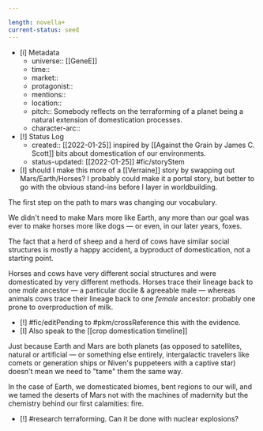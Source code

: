 ```yaml
---

length: novella+
current-status: seed
---
```


- [i] Metadata
	- universe:: [[GeneE]]
	- time::
	- market:: 
	- protagonist::
	- mentions::
	- location::
	- pitch:: Somebody reflects on the terraforming of a planet being a natural extension of domestication processes.
	- character-arc::
- [!] Status Log
	-  created:: [[2022-01-25]] inspired by [[Against the Grain by James C. Scott]] bits about domestication of our environments. 
	-  status-updated: [[2022-01-25]] #fic/storyStem 
- [I] should I make this more of a [[Verraine]] story by swapping out Mars/Earth/Horses? I probably could make it a portal story, but better to go with the obvious stand-ins before I layer in worldbuilding. 

The first step on the path to mars was changing our vocabulary.

We didn't need to make Mars more like Earth, any more than our goal was ever to make horses more like dogs — or even, in our later years, foxes. 

The fact that a herd of sheep and a herd of cows have similar social structures is mostly a happy accident, a byproduct of domestication, not a starting point. 

Horses and cows have very different social structures and were domesticated by very different methods. Horses trace their lineage back to one _male_ ancestor — a particular docile & agreeable male — whereas animals cows trace their lineage back to one _female_ ancestor: probably one prone to overproduction of milk. 

- [!] #fic/editPending to #pkm/crossReference this with the evidence. 
- [I] Also speak to the [[crop domestication timeline]]

Just because Earth and Mars are both planets (as opposed to satellites, natural or artificial — or something else entirely, intergalactic travelers like comets or generation ships or Niven's puppeteers with a captive star) doesn't mean we need to "tame" them the same way.

In the case of Earth, we domesticated biomes, bent regions to our will, and we tamed the deserts of Mars not with the machines of madernity but the chemistry behind our first calamities: fire. 

- [!] #research terraforming. Can it be done with nuclear explosions? 

